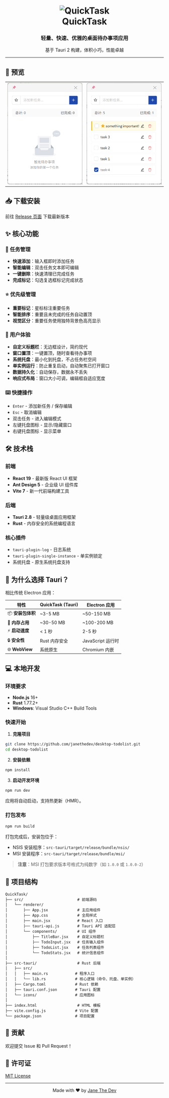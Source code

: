 <h1 align="center">
  <img src="./src-tauri/icons/icon.ico" alt="QuickTask" width="128" />
  <br>
  QuickTask
  <br>
</h1>

<h3 align="center">
  轻量、快速、优雅的桌面待办事项应用
</h3>

<p align="center">
  基于 Tauri 2 构建，体积小巧，性能卓越
</p>

---

## 📸 预览

|                                               |                                                |
| --------------------------------------------- | ---------------------------------------------- |
| <img src="./docs/preview_1.png" alt="预览" /> | <img src="./docs/preview_2.png" alt="预览"  /> |

## 📥 下载安装

前往 [Release 页面](https://github.com/janethedev/desktop-todolist/releases) 下载最新版本

## ✨ 核心功能

### 📝 任务管理
- **快速添加**：输入框即时添加任务
- **智能编辑**：双击任务文本即可编辑
- **一键删除**：快速清理已完成任务
- **完成标记**：勾选复选框标记完成状态

### ⭐ 优先级管理
- **重要标记**：星标标注重要任务
- **智能排序**：重要且未完成的任务自动置顶
- **视觉区分**：重要任务使用独特背景色高亮显示

### 🎯 用户体验
- **自定义标题栏**：无边框设计，简约现代
- **窗口置顶**：一键置顶，随时查看待办事项
- **系统托盘**：最小化到托盘，不占任务栏空间
- **单实例运行**：防止重复启动，自动聚焦已打开窗口
- **数据持久化**：自动保存，数据永不丢失
- **响应式布局**：窗口大小可调，编辑框自适应宽度

### ⌨️ 快捷操作
- `Enter` - 添加新任务 / 保存编辑
- `Esc` - 取消编辑
- 双击任务 - 进入编辑模式
- 左键托盘图标 - 显示/隐藏窗口
- 右键托盘图标 - 显示菜单

## 🛠️ 技术栈

### 前端
- **React 19** - 最新版 React UI 框架
- **Ant Design 5** - 企业级 UI 组件库
- **Vite 7** - 新一代前端构建工具

### 后端
- **Tauri 2.8** - 轻量级桌面应用框架
- **Rust** - 内存安全的系统编程语言

### 核心插件
- `tauri-plugin-log` - 日志系统
- `tauri-plugin-single-instance` - 单实例锁定
- 系统托盘 - 原生系统托盘支持

## 🚀 为什么选择 Tauri？

相比传统 Electron 应用：

| 特性 | QuickTask (Tauri) | Electron 应用 |
|------|-------------------|---------------|
| 📦 **安装包体积** | ~3-5 MB | ~50-150 MB |
| 💾 **内存占用** | ~30-50 MB | ~100-200 MB |
| ⚡ **启动速度** | < 1 秒 | 2-5 秒 |
| 🔒 **安全性** | Rust 内存安全 | JavaScript 运行时 |
| 🌐 **WebView** | 系统原生 | Chromium 内嵌 |

## 💻 本地开发

### 环境要求

- **Node.js** 16+ 
- **Rust** 1.77.2+
- **Windows**: Visual Studio C++ Build Tools

### 快速开始

1. **克隆项目**
```bash
git clone https://github.com/janethedev/desktop-todolist.git
cd desktop-todolist
```

2. **安装依赖**
```bash
npm install
```

3. **启动开发环境**
```bash
npm run dev
```

应用将自动启动，支持热更新（HMR）。

### 打包发布

```bash
npm run build
```

打包完成后，安装包位于：
- NSIS 安装程序：`src-tauri/target/release/bundle/nsis/`
- MSI 安装程序：`src-tauri/target/release/bundle/msi/`

> **注意**：MSI 打包要求版本号格式为纯数字（如 `1.0.0` 或 `1.0.0-2`）

## 📂 项目结构

```
QuickTask/
├── src/                        # 前端源码
│   └── renderer/              
│       ├── App.jsx             # 主应用组件
│       ├── App.css             # 全局样式
│       ├── main.jsx            # React 入口
│       ├── tauri-api.js        # Tauri API 适配层
│       └── components/         # UI 组件
│           ├── TitleBar.jsx    # 自定义标题栏
│           ├── TodoInput.jsx   # 任务输入组件
│           ├── TodoList.jsx    # 任务列表组件
│           └── TodoStats.jsx   # 统计信息组件
│
├── src-tauri/                  # Rust 后端
│   ├── src/
│   │   ├── main.rs            # 程序入口
│   │   └── lib.rs             # 核心逻辑（命令、托盘、单实例）
│   ├── Cargo.toml             # Rust 依赖
│   ├── tauri.conf.json        # Tauri 配置
│   └── icons/                 # 应用图标
│
├── index.html                  # HTML 模板
├── vite.config.js             # Vite 配置
└── package.json               # 项目配置
```

## 🤝 贡献

欢迎提交 Issue 和 Pull Request！

## 📄 许可证

[MIT License](LICENSE)

---

<p align="center">
  Made with ❤️ by <a href="https://github.com/janethedev">Jane The Dev</a>
</p>
